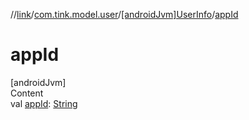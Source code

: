//[link](../../index.md)/[com.tink.model.user](../index.md)/[[androidJvm]UserInfo](index.md)/[appId](app-id.md)



# appId  
[androidJvm]  
Content  
val [appId](app-id.md): [String](https://kotlinlang.org/api/latest/jvm/stdlib/kotlin/-string/index.html)  



